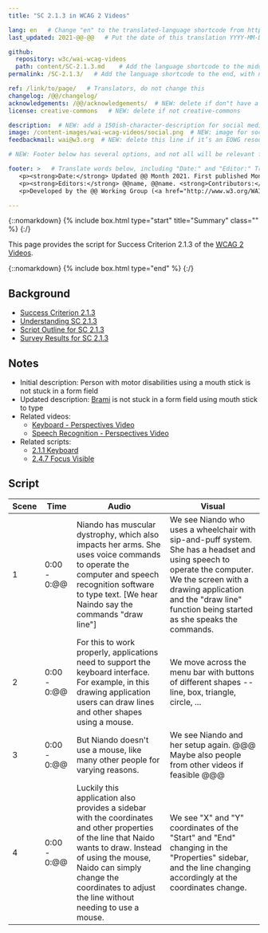 ```yaml
---
title: "SC 2.1.3 in WCAG 2 Videos"

lang: en   # Change "en" to the translated-language shortcode from https://www.iana.org/assignments/language-subtag-registry/language-subtag-registry
last_updated: 2021-@@-@@   # Put the date of this translation YYYY-MM-DD (with month in the middle)

github:
  repository: w3c/wai-wcag-videos
  path: content/SC-2.1.3.md    # Add the language shortcode to the middle of the filename, for example: content/index.fr.md
permalink: /SC-2.1.3/   # Add the language shortcode to the end, with no slash at end, for example: /link/to/page/fr

ref: /link/to/page/   # Translators, do not change this
changelog: /@@/changelog/
acknowledgements: /@@/acknowledgements/  # NEW: delete if don"t have a separate acknowledgements page. And delete it in the footer below.
license: creative-commons   # NEW: delete if not creative-commons

description:  # NEW: add a 150ish-character-description for social media   # translate the description
image: /content-images/wai-wcag-videos/social.png  # NEW: image for social media
feedbackmail: wai@w3.org  # NEW: delete this line if it’s an EOWG resource (the default is wai-eo-editors@w3.org)

# NEW: Footer below has several options, and not all will be relevant for specific pages. (Ask Shawn if questions.)

footer: >   # Translate words below, including "Date:" and "Editor:" Translate the Working Group name. Leave the Working Group acronym in English. Do *not* change the dates in the footer below.
   <p><strong>Date:</strong> Updated @@ Month 2021. First published Month 20@@. CHANGELOG.</p>
   <p><strong>Editors:</strong> @@name, @@name. <strong>Contributors:</strong> @@name, @@name, and <a href=”https://www.w3.org/groups/wg/@@wg/participants”>participants of the @@WG</a>. ACKNOWLEDGEMENTS lists contributors and credits.</p>
   <p>Developed by the @@ Working Group (<a href="http://www.w3.org/WAI/@@/">@@WG</a>). Developed as part of the <a href="https://www.w3.org/WAI/@@/">WAI-@@ project</a>, @@co-funded by the European Commission.</p>

---
```


{::nomarkdown}
{% include box.html type="start" title="Summary" class="" %}
{:/}

This page provides the script for Success Criterion 2.1.3 of the [WCAG 2 Videos](https://wai-wcag-videos.netlify.app/overview/).

{::nomarkdown}
{% include box.html type="end" %}
{:/}

## Background

* [Success Criterion 2.1.3](https://www.w3.org/TR/WCAG22/#keyboard-no-exception)
* [Understanding SC 2.1.3](https://www.w3.org/WAI/WCAG22/Understanding/keyboard-no-exception.html)
* [Script Outline for SC 2.1.3](https://www.w3.org/WAI/EO/wiki/Video-Based_Resources/WCAG_Requirements#SC2-1-3)
* [Survey Results for SC 2.1.3](https://www.w3.org/2002/09/wbs/35532/Videos_WCAG_Squirrel/results#xSC213)

## Notes

* Initial description: Person with motor disabilities using a mouth stick is not stuck in a form field
* Updated description: [Brami](https://wai-wcag-videos.netlify.app/overview/#brami-he) is not stuck in a form field using mouth stick to type
* Related videos:
    * [Keyboard - Perspectives Video](https://www.w3.org/WAI/perspective-videos/keyboard/)
    * [Speech Recognition - Perspectives Video](https://www.w3.org/WAI/perspective-videos/voice/)
* Related scripts:
    * [2.1.1 Keyboard](https://wai-wcag-videos.netlify.app/sc-2.1.1/)
    * [2.4.7 Focus Visible](https://wai-wcag-videos.netlify.app/sc-2.4.7/)

## Script

| Scene | Time | Audio | Visual |
| ----- | ---- | ----- | ------ |
| 1 | 0:00 - 0:@@ | Niando has muscular dystrophy, which also impacts her arms. She uses voice commands to operate the computer and speech recognition software to type text. [We hear Naindo say the commands "draw line"] | We see Niando who uses a wheelchair with sip-and-puff system. She has a headset and using speech to operate the computer. We the screen with a drawing application and the "draw line" function being started as she speaks the commands. |
| 2 | 0:00 - 0:@@ | For this to work properly, applications need to support the keyboard interface. For example, in this drawing application users can draw lines and other shapes using a mouse. | We move across the menu bar with buttons of different shapes -- line, box, triangle, circle, ... |
| 3 | 0:00 - 0:@@ | But Niando doesn't use a mouse, like many other people for varying reasons. | We see Niando and her setup again. @@@ Maybe also people from other videos if feasible @@@ |
| 4 | 0:00 - 0:@@ | Luckily this application also provides a sidebar with the coordinates and other properties of the line that Naido wants to draw. Instead of using the mouse, Naido can simply change the coordinates to adjust the line without needing to use a mouse. | We see "X" and "Y" coordinates of the "Start" and "End" changing in the "Properties" sidebar, and the line changing accordingly at the coordinates change. |
